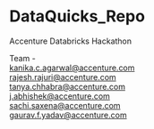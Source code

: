# DataQuicks_Repo
Accenture Databricks Hackathon



Team - <br>
kanika.c.agarwal@accenture.com <br>
rajesh.rajuri@accenture.com <br>
tanya.chhabra@accenture.com <br>
j.abhishek@accenture.com <br>
sachi.saxena@accenture.com <br>
gaurav.f.yadav@accenture.com
